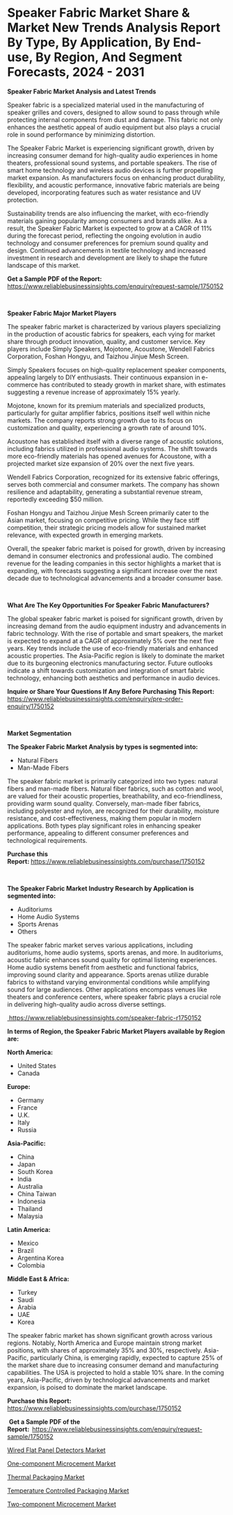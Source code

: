<p><h1>Speaker Fabric Market Share & Market New Trends Analysis Report By Type, By Application, By End-use, By Region, And Segment Forecasts, 2024 - 2031</h1></p><p><strong>Speaker Fabric Market Analysis and Latest Trends</strong></p>
<p><p>Speaker fabric is a specialized material used in the manufacturing of speaker grilles and covers, designed to allow sound to pass through while protecting internal components from dust and damage. This fabric not only enhances the aesthetic appeal of audio equipment but also plays a crucial role in sound performance by minimizing distortion.</p><p>The Speaker Fabric Market is experiencing significant growth, driven by increasing consumer demand for high-quality audio experiences in home theaters, professional sound systems, and portable speakers. The rise of smart home technology and wireless audio devices is further propelling market expansion. As manufacturers focus on enhancing product durability, flexibility, and acoustic performance, innovative fabric materials are being developed, incorporating features such as water resistance and UV protection.</p><p>Sustainability trends are also influencing the market, with eco-friendly materials gaining popularity among consumers and brands alike. As a result, the Speaker Fabric Market is expected to grow at a CAGR of 11% during the forecast period, reflecting the ongoing evolution in audio technology and consumer preferences for premium sound quality and design. Continued advancements in textile technology and increased investment in research and development are likely to shape the future landscape of this market.</p></p>
<p><strong>Get a Sample PDF of the Report:&nbsp;</strong> <a href="https://www.reliablebusinessinsights.com/enquiry/request-sample/1750152?utm_campaign=96&utm_medium=2&utm_source=Github&utm_content=ia&utm_term=10112024&utm_id=speaker-fabric">https://www.reliablebusinessinsights.com/enquiry/request-sample/1750152</a></p>
<p>&nbsp;</p>
<p><strong>Speaker Fabric Major Market Players</strong></p>
<p><p>The speaker fabric market is characterized by various players specializing in the production of acoustic fabrics for speakers, each vying for market share through product innovation, quality, and customer service. Key players include Simply Speakers, Mojotone, Acoustone, Wendell Fabrics Corporation, Foshan Hongyu, and Taizhou Jinjue Mesh Screen.</p><p>Simply Speakers focuses on high-quality replacement speaker components, appealing largely to DIY enthusiasts. Their continuous expansion in e-commerce has contributed to steady growth in market share, with estimates suggesting a revenue increase of approximately 15% yearly.</p><p>Mojotone, known for its premium materials and specialized products, particularly for guitar amplifier fabrics, positions itself well within niche markets. The company reports strong growth due to its focus on customization and quality, experiencing a growth rate of around 10%. </p><p>Acoustone has established itself with a diverse range of acoustic solutions, including fabrics utilized in professional audio systems. The shift towards more eco-friendly materials has opened avenues for Acoustone, with a projected market size expansion of 20% over the next five years.</p><p>Wendell Fabrics Corporation, recognized for its extensive fabric offerings, serves both commercial and consumer markets. The company has shown resilience and adaptability, generating a substantial revenue stream, reportedly exceeding $50 million.</p><p>Foshan Hongyu and Taizhou Jinjue Mesh Screen primarily cater to the Asian market, focusing on competitive pricing. While they face stiff competition, their strategic pricing models allow for sustained market relevance, with expected growth in emerging markets.</p><p>Overall, the speaker fabric market is poised for growth, driven by increasing demand in consumer electronics and professional audio. The combined revenue for the leading companies in this sector highlights a market that is expanding, with forecasts suggesting a significant increase over the next decade due to technological advancements and a broader consumer base.</p></p>
<p>&nbsp;</p>
<p><strong>What Are The Key Opportunities For Speaker Fabric Manufacturers?</strong></p>
<p><p>The global speaker fabric market is poised for significant growth, driven by increasing demand from the audio equipment industry and advancements in fabric technology. With the rise of portable and smart speakers, the market is expected to expand at a CAGR of approximately 5% over the next five years. Key trends include the use of eco-friendly materials and enhanced acoustic properties. The Asia-Pacific region is likely to dominate the market due to its burgeoning electronics manufacturing sector. Future outlooks indicate a shift towards customization and integration of smart fabric technology, enhancing both aesthetics and performance in audio devices.</p></p>
<p><strong>Inquire or Share Your Questions If Any Before Purchasing This Report:</strong> <a href="https://www.reliablebusinessinsights.com/enquiry/pre-order-enquiry/1750152?utm_campaign=96&utm_medium=2&utm_source=Github&utm_content=ia&utm_term=10112024&utm_id=speaker-fabric">https://www.reliablebusinessinsights.com/enquiry/pre-order-enquiry/1750152</a></p>
<p>&nbsp;</p>
<p><strong>Market Segmentation</strong></p>
<p><strong>The Speaker Fabric Market Analysis by types is segmented into:</strong></p>
<p><ul><li>Natural Fibers</li><li>Man-Made Fibers</li></ul></p>
<p><p>The speaker fabric market is primarily categorized into two types: natural fibers and man-made fibers. Natural fiber fabrics, such as cotton and wool, are valued for their acoustic properties, breathability, and eco-friendliness, providing warm sound quality. Conversely, man-made fiber fabrics, including polyester and nylon, are recognized for their durability, moisture resistance, and cost-effectiveness, making them popular in modern applications. Both types play significant roles in enhancing speaker performance, appealing to different consumer preferences and technological requirements.</p></p>
<p><strong>Purchase this Report:&nbsp;</strong><a href="https://www.reliablebusinessinsights.com/purchase/1750152?utm_campaign=96&utm_medium=2&utm_source=Github&utm_content=ia&utm_term=10112024&utm_id=speaker-fabric">https://www.reliablebusinessinsights.com/purchase/1750152</a></p>
<p>&nbsp;</p>
<p><strong>The Speaker Fabric Market Industry Research by Application is segmented into:</strong></p>
<p><ul><li>Auditoriums</li><li>Home Audio Systems</li><li>Sports Arenas</li><li>Others</li></ul></p>
<p><p>The speaker fabric market serves various applications, including auditoriums, home audio systems, sports arenas, and more. In auditoriums, acoustic fabric enhances sound quality for optimal listening experiences. Home audio systems benefit from aesthetic and functional fabrics, improving sound clarity and appearance. Sports arenas utilize durable fabrics to withstand varying environmental conditions while amplifying sound for large audiences. Other applications encompass venues like theaters and conference centers, where speaker fabric plays a crucial role in delivering high-quality audio across diverse settings.</p></p>
<p><a href="https://www.reliablebusinessinsights.com/speaker-fabric-r1750152?utm_campaign=96&utm_medium=2&utm_source=Github&utm_content=ia&utm_term=10112024&utm_id=speaker-fabric">&nbsp;https://www.reliablebusinessinsights.com/speaker-fabric-r1750152</a></p>
<p><strong>In terms of Region, the Speaker Fabric Market Players available by Region are:</strong></p>
<p>
    <p> <strong> North America: </strong>
        <ul>
            <li>United States</li>
            <li>Canada</li>
        </ul>
        </p> 
    <p> <strong> Europe: </strong>
        <ul>
            <li>Germany</li>
            <li>France</li>
            <li>U.K.</li>
            <li>Italy</li>
            <li>Russia</li>
        </ul>
        </p> 
    <p> <strong> Asia-Pacific: </strong>
        <ul>
            <li>China</li>
            <li>Japan</li>
            <li>South Korea</li>
            <li>India</li>
            <li>Australia</li>
            <li>China Taiwan</li>
            <li>Indonesia</li>
            <li>Thailand</li>
            <li>Malaysia</li>
        </ul>
        </p> 
    <p> <strong> Latin America: </strong>
        <ul>
            <li>Mexico</li>
            <li>Brazil</li>
            <li>Argentina Korea</li>
            <li>Colombia</li>
        </ul>
        </p> 
    <p> <strong> Middle East & Africa: </strong>
        <ul>
            <li>Turkey</li>
            <li>Saudi</li>
            <li>Arabia</li>
            <li>UAE</li>
            <li>Korea</li>
        </ul>
    </p>
    </p>
<p><p>The speaker fabric market has shown significant growth across various regions. Notably, North America and Europe maintain strong market positions, with shares of approximately 35% and 30%, respectively. Asia-Pacific, particularly China, is emerging rapidly, expected to capture 25% of the market share due to increasing consumer demand and manufacturing capabilities. The USA is projected to hold a stable 10% share. In the coming years, Asia-Pacific, driven by technological advancements and market expansion, is poised to dominate the market landscape.</p></p>
<p><strong>Purchase this Report: </strong><a href="https://www.reliablebusinessinsights.com/purchase/1750152?utm_campaign=96&utm_medium=2&utm_source=Github&utm_content=ia&utm_term=10112024&utm_id=speaker-fabric">https://www.reliablebusinessinsights.com/purchase/1750152</a></p>
<p>&nbsp;<strong>Get a Sample PDF of the Report:&nbsp;&nbsp;</strong><a href="https://www.reliablebusinessinsights.com/enquiry/request-sample/1750152?utm_campaign=96&utm_medium=2&utm_source=Github&utm_content=ia&utm_term=10112024&utm_id=speaker-fabric">https://www.reliablebusinessinsights.com/enquiry/request-sample/1750152</a></p>
<p><strong></strong></p>
<p><p><a href="https://issuu.com/reportprime-2/docs/wired-flat-panel-detectors-market-s_409ecbaa7b88bc?utm_campaign=96&utm_medium=2&utm_source=Github&utm_content=ia&utm_term=10112024&utm_id=speaker-fabric">Wired Flat Panel Detectors Market</a></p><p><a href="https://www.linkedin.com/pulse/global-one-component-microcement-market-share-growth-opportunities-ruymf?utm_campaign=96&utm_medium=2&utm_source=Github&utm_content=ia&utm_term=10112024&utm_id=speaker-fabric">One-component Microcement Market</a></p><p><a href="https://github.com/birroctaymonyj/Market-Research-Report-List-1/blob/main/thermal-packaging-market.md?utm_campaign=96&utm_medium=2&utm_source=Github&utm_content=ia&utm_term=10112024&utm_id=speaker-fabric">Thermal Packaging Market</a></p><p><a href="https://github.com/bramarquesw0f/Market-Research-Report-List-1/blob/main/temperature-controlled-packaging-market.md?utm_campaign=96&utm_medium=2&utm_source=Github&utm_content=ia&utm_term=10112024&utm_id=speaker-fabric">Temperature Controlled Packaging Market</a></p><p><a href="https://www.linkedin.com/pulse/two-component-microcement-industry-sector-market-dynamics-ltzif?utm_campaign=96&utm_medium=2&utm_source=Github&utm_content=ia&utm_term=10112024&utm_id=speaker-fabric">Two-component Microcement Market</a></p></p>